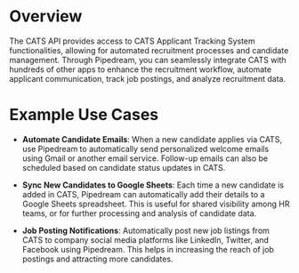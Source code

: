 # Overview

The CATS API provides access to CATS Applicant Tracking System functionalities, allowing for automated recruitment processes and candidate management. Through Pipedream, you can seamlessly integrate CATS with hundreds of other apps to enhance the recruitment workflow, automate applicant communication, track job postings, and analyze recruitment data.

# Example Use Cases

- **Automate Candidate Emails**: When a new candidate applies via CATS, use Pipedream to automatically send personalized welcome emails using Gmail or another email service. Follow-up emails can also be scheduled based on candidate status updates in CATS.

- **Sync New Candidates to Google Sheets**: Each time a new candidate is added in CATS, Pipedream can automatically add their details to a Google Sheets spreadsheet. This is useful for shared visibility among HR teams, or for further processing and analysis of candidate data.

- **Job Posting Notifications**: Automatically post new job listings from CATS to company social media platforms like LinkedIn, Twitter, and Facebook using Pipedream. This helps in increasing the reach of job postings and attracting more candidates.
